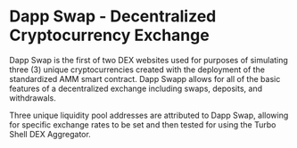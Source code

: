 # Dapp Swap - Decentralized Cryptocurrency Exchange

Dapp Swap is the first of two DEX websites used for purposes of simulating three (3) unique cryptocurrencies created with the deployment of the standardized AMM smart contract. Dapp Swapp allows for all of the basic features of a decentralized exchange including swaps, deposits, and withdrawals.

Three unique liquidity pool addresses are attributed to Dapp Swap, allowing for specific exchange rates to be set and then tested for using the Turbo Shell DEX Aggregator.